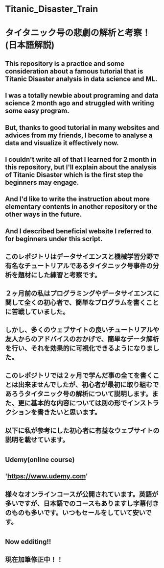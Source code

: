 # Titanic_Disaster_Train
# タイタニック号の悲劇の解析と考察！(日本語解説)
## This repository is a practice and some consideration about a famous tutorial that is Titanic Disaster analysis in data science and ML.
## I was a totally newbie about programing and data science 2 month ago and struggled with writing some easy program.
## But, thanks to good tutorial in many websites and advices from my friends, I become to analyse a data and visualize it effectively now.
## I couldn't write all of that I learned for 2 month in this repository, but I'll explain about the analysis of Titanic Disaster which is the first step the beginners may engage. 
## And I'd like to write the instruction about more elementary contents in another repository or the other ways in the future.
## And I described beneficial website I referred to for beginners under this script.

## このレポジトリはデータサイエンスと機械学習分野で有名なチュートリアルであるタイタニック号事件の分析を題材にした練習と考察です。
## ２ヶ月前の私はプログラミングやデータサイエンスに関して全くの初心者で、簡単なプログラムを書くことに苦戦していました。
## しかし、多くのウェブサイトの良いチュートリアルや友人からのアドバイスのおかげで、簡単なデータ解析を行い、それを効果的に可視化できるようになりました。
## このレポジトリでは２ヶ月で学んだ事の全てを書くことは出来ませんでしたが、初心者が最初に取り組むであろうタイタニック号の解析について説明します。また、更に基本的な内容については別の形でインストラクションを書きたいと思います。

## 以下に私が参考にした初心者に有益なウェブサイトの説明を載せています。
#
## Udemy(online course)
## 'https://www.udemy.com'
## 様々なオンラインコースが公開されています。英語が多いですが、日本語でのコースもありますし字幕付きのものも多いです。いつもセールをしていて安いです。
#
## Now edditing!!
## 現在加筆修正中！！
